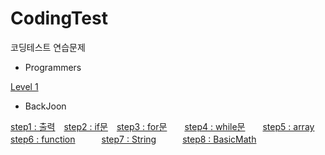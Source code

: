 # CodingTest
코딩테스트 연습문제

  * Programmers
  
  [Level 1](https://github.com/YJun1364/CodingTest/tree/main/programmers/step1)
  
  
  * BackJoon
  
  [step1 : 출력](https://github.com/YJun1364/CodingTest/tree/main/backJoon/step1_print)　[step2 : if문](https://github.com/YJun1364/CodingTest/tree/main/backJoon/step2_if)　[step3 : for문](https://github.com/YJun1364/CodingTest/tree/main/backJoon/step3_for)　　[step4 : while문](https://github.com/YJun1364/CodingTest/tree/main/backJoon/step4_while)　　[step5 : array](https://github.com/YJun1364/CodingTest/tree/main/backJoon/step5_array)　　　[step6 : function](https://github.com/YJun1364/CodingTest/tree/main/backJoon/step6_function)　　　[step7 : String](https://github.com/YJun1364/CodingTest/tree/main/backJoon/step7_String)　　　[step8 : BasicMath](https://github.com/YJun1364/CodingTest/tree/main/backJoon/step8_BasicMath)
